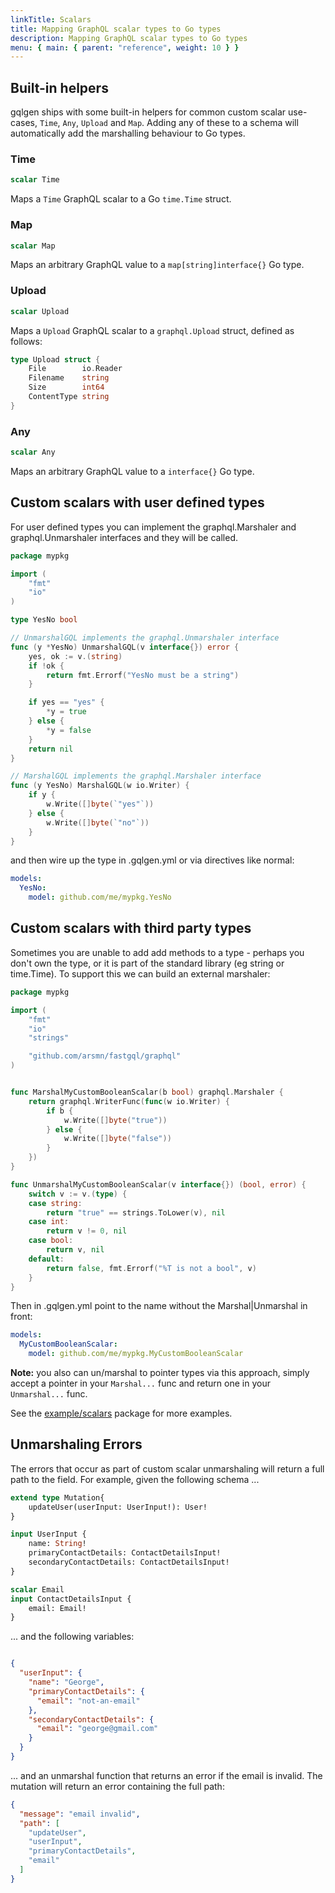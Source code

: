 ```yaml
---
linkTitle: Scalars
title: Mapping GraphQL scalar types to Go types
description: Mapping GraphQL scalar types to Go types
menu: { main: { parent: "reference", weight: 10 } }
---
```


## Built-in helpers

gqlgen ships with some built-in helpers for common custom scalar use-cases, `Time`, `Any`, `Upload` and `Map`. Adding any of these to a schema will automatically add the marshalling behaviour to Go types.

### Time

```graphql
scalar Time
```

Maps a `Time` GraphQL scalar to a Go `time.Time` struct.

### Map

```graphql
scalar Map
```

Maps an arbitrary GraphQL value to a `map[string]interface{}` Go type.

### Upload

```graphql
scalar Upload
```

Maps a `Upload` GraphQL scalar to a `graphql.Upload` struct, defined as follows:

```go
type Upload struct {
	File        io.Reader
	Filename    string
	Size        int64
	ContentType string
}
```

### Any

```graphql
scalar Any
```

Maps an arbitrary GraphQL value to a `interface{}` Go type.

## Custom scalars with user defined types

For user defined types you can implement the graphql.Marshaler and graphql.Unmarshaler interfaces and they will be called.

```go
package mypkg

import (
	"fmt"
	"io"
)

type YesNo bool

// UnmarshalGQL implements the graphql.Unmarshaler interface
func (y *YesNo) UnmarshalGQL(v interface{}) error {
	yes, ok := v.(string)
	if !ok {
		return fmt.Errorf("YesNo must be a string")
	}

	if yes == "yes" {
		*y = true
	} else {
		*y = false
	}
	return nil
}

// MarshalGQL implements the graphql.Marshaler interface
func (y YesNo) MarshalGQL(w io.Writer) {
	if y {
		w.Write([]byte(`"yes"`))
	} else {
		w.Write([]byte(`"no"`))
	}
}
```

and then wire up the type in .gqlgen.yml or via directives like normal:

```yaml
models:
  YesNo:
    model: github.com/me/mypkg.YesNo
```

## Custom scalars with third party types

Sometimes you are unable to add add methods to a type - perhaps you don't own the type, or it is part of the standard
library (eg string or time.Time). To support this we can build an external marshaler:

```go
package mypkg

import (
	"fmt"
	"io"
	"strings"

	"github.com/arsmn/fastgql/graphql"
)


func MarshalMyCustomBooleanScalar(b bool) graphql.Marshaler {
	return graphql.WriterFunc(func(w io.Writer) {
		if b {
			w.Write([]byte("true"))
		} else {
			w.Write([]byte("false"))
		}
	})
}

func UnmarshalMyCustomBooleanScalar(v interface{}) (bool, error) {
	switch v := v.(type) {
	case string:
		return "true" == strings.ToLower(v), nil
	case int:
		return v != 0, nil
	case bool:
		return v, nil
	default:
		return false, fmt.Errorf("%T is not a bool", v)
	}
}
```

Then in .gqlgen.yml point to the name without the Marshal|Unmarshal in front:

```yaml
models:
  MyCustomBooleanScalar:
    model: github.com/me/mypkg.MyCustomBooleanScalar
```

**Note:** you also can un/marshal to pointer types via this approach, simply accept a pointer in your
`Marshal...` func and return one in your `Unmarshal...` func.

See the [example/scalars](https://github.com/arsmn/fastgql/tree/master/example/scalars) package for more examples.

## Unmarshaling Errors

The errors that occur as part of custom scalar unmarshaling will return a full path to the field.
For example, given the following schema ...

```graphql
extend type Mutation{
    updateUser(userInput: UserInput!): User!
}

input UserInput {
    name: String!
    primaryContactDetails: ContactDetailsInput!
    secondaryContactDetails: ContactDetailsInput!
}

scalar Email
input ContactDetailsInput {
    email: Email!
}
```

... and the following variables:

```json

{
  "userInput": {
    "name": "George",
    "primaryContactDetails": {
      "email": "not-an-email"
    },
    "secondaryContactDetails": {
      "email": "george@gmail.com"
    }
  }
}
```

... and an unmarshal function that returns an error if the email is invalid. The mutation will return an error containing the full path:
```json
{
  "message": "email invalid",
  "path": [
    "updateUser",
    "userInput",
    "primaryContactDetails",
    "email"
  ]
}
```


